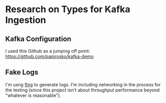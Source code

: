 # Research on Types for Kafka Ingestion

## Kafka Configuration

I used this Github as a jumping off point: https://github.com/papirosko/kafka-demo

## Fake Logs

I'm usng [flog](https://github.com/mingrammer/flog) to generate logs. I'm including networking in the process for the testing (since this project isn't about throughput performance beyond "whatever is reasonable").